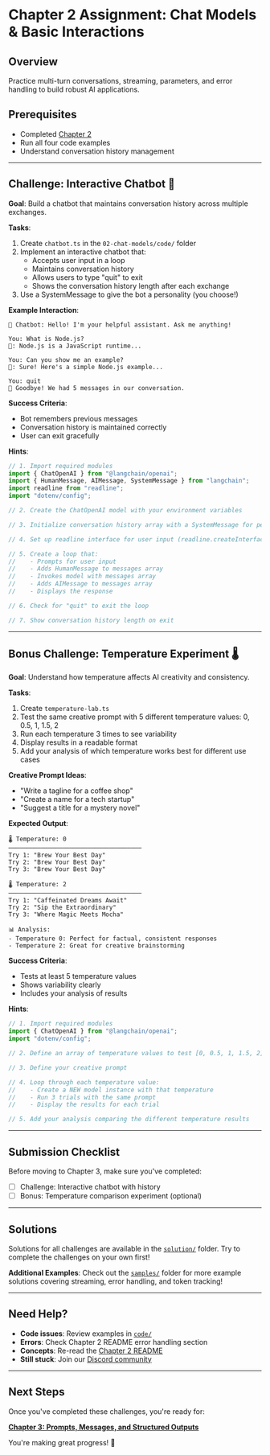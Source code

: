 # Chapter 2 Assignment: Chat Models & Basic Interactions

## Overview

Practice multi-turn conversations, streaming, parameters, and error handling to build robust AI applications.

## Prerequisites

- Completed [Chapter 2](./README.md)
- Run all four code examples
- Understand conversation history management

---

## Challenge: Interactive Chatbot 🤖

**Goal**: Build a chatbot that maintains conversation history across multiple exchanges.

**Tasks**:
1. Create `chatbot.ts` in the `02-chat-models/code/` folder
2. Implement an interactive chatbot that:
   - Accepts user input in a loop
   - Maintains conversation history
   - Allows users to type "quit" to exit
   - Shows the conversation history length after each exchange
3. Use a SystemMessage to give the bot a personality (you choose!)

**Example Interaction**:
```
🤖 Chatbot: Hello! I'm your helpful assistant. Ask me anything!

You: What is Node.js?
🤖: Node.js is a JavaScript runtime...

You: Can you show me an example?
🤖: Sure! Here's a simple Node.js example...

You: quit
👋 Goodbye! We had 5 messages in our conversation.
```

**Success Criteria**:
- Bot remembers previous messages
- Conversation history is maintained correctly
- User can exit gracefully

**Hints**:
```typescript
// 1. Import required modules
import { ChatOpenAI } from "@langchain/openai";
import { HumanMessage, AIMessage, SystemMessage } from "langchain";
import readline from "readline";
import "dotenv/config";

// 2. Create the ChatOpenAI model with your environment variables

// 3. Initialize conversation history array with a SystemMessage for personality

// 4. Set up readline interface for user input (readline.createInterface)

// 5. Create a loop that:
//    - Prompts for user input
//    - Adds HumanMessage to messages array
//    - Invokes model with messages array
//    - Adds AIMessage to messages array
//    - Displays the response

// 6. Check for "quit" to exit the loop

// 7. Show conversation history length on exit
```

---

## Bonus Challenge: Temperature Experiment 🌡️

**Goal**: Understand how temperature affects AI creativity and consistency.

**Tasks**:
1. Create `temperature-lab.ts`
2. Test the same creative prompt with 5 different temperature values: 0, 0.5, 1, 1.5, 2
3. Run each temperature 3 times to see variability
4. Display results in a readable format
5. Add your analysis of which temperature works best for different use cases

**Creative Prompt Ideas**:
- "Write a tagline for a coffee shop"
- "Create a name for a tech startup"
- "Suggest a title for a mystery novel"

**Expected Output**:
```
🌡️ Temperature: 0
─────────────────────────────────────
Try 1: "Brew Your Best Day"
Try 2: "Brew Your Best Day"
Try 3: "Brew Your Best Day"

🌡️ Temperature: 2
─────────────────────────────────────
Try 1: "Caffeinated Dreams Await"
Try 2: "Sip the Extraordinary"
Try 3: "Where Magic Meets Mocha"

📊 Analysis:
- Temperature 0: Perfect for factual, consistent responses
- Temperature 2: Great for creative brainstorming
```

**Success Criteria**:
- Tests at least 5 temperature values
- Shows variability clearly
- Includes your analysis of results

**Hints**:
```typescript
// 1. Import required modules
import { ChatOpenAI } from "@langchain/openai";
import "dotenv/config";

// 2. Define an array of temperature values to test [0, 0.5, 1, 1.5, 2]

// 3. Define your creative prompt

// 4. Loop through each temperature value:
//    - Create a NEW model instance with that temperature
//    - Run 3 trials with the same prompt
//    - Display the results for each trial

// 5. Add your analysis comparing the different temperature results
```

---

## Submission Checklist

Before moving to Chapter 3, make sure you've completed:

- [ ] Challenge: Interactive chatbot with history
- [ ] Bonus: Temperature comparison experiment (optional)

---

## Solutions

Solutions for all challenges are available in the [`solution/`](./solution/) folder. Try to complete the challenges on your own first!

**Additional Examples**: Check out the [`samples/`](./samples/) folder for more example solutions covering streaming, error handling, and token tracking!

---

## Need Help?

- **Code issues**: Review examples in [`code/`](./code/)
- **Errors**: Check Chapter 2 README error handling section
- **Concepts**: Re-read the [Chapter 2 README](./README.md)
- **Still stuck**: Join our [Discord community](https://aka.ms/foundry/discord)

---

## Next Steps

Once you've completed these challenges, you're ready for:

**[Chapter 3: Prompts, Messages, and Structured Outputs](../03-prompts-messages-outputs/README.md)**

You're making great progress! 🚀
